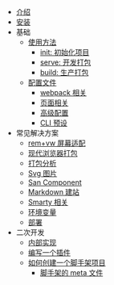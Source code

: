 -   [介绍](./README.md)
-   [安装](./install.md)
-   基础
    -   [使用方法](./usage.md)
        -   [init: 初始化项目](./create-project.md)
        -   [serve: 开发打包](./serve.md)
        -   [build: 生产打包](./build.md)
    -   [配置文件](./config.md)
        -   [webpack 相关](./pages.md)
        -   [页面相关](./pages.md)
        -   [高级配置](./advanced.md)
        -   [CLI 预设](./presets.md)
-   常见解决方案
    -   [rem+vw 屏幕适配](./pages.md)
    -   [现代浏览器打包](./modern-mode.md)
    -   [打包分析](./modern-mode.md)
    -   [Svg 图片](./modern-mode.md)
    -   [San Component](./pages.md)
    -   [Markdown 建站](./pages.md)
    -   [Smarty 相关](./pages.md)
    -   [环境变量](./env.md)
    -   [部署](./deployment.md)
-   二次开发
    -   [内部实现](./architecture.md)
    -   [编写一个插件](./plugin-dev.md)
    -   [如何创建一个脚手架项目](./create-scaffold.md)
        -   [脚手架的 meta 文件](./create-scaffold.md)
